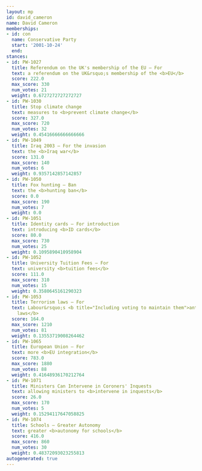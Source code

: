 ```yaml
---
layout: mp
id: david_cameron
name: David Cameron
memberships:
- id: con
  name: Conservative Party
  start: '2001-10-24'
  end: 
stances:
- id: PW-1027
  title: Referendum on the UK's membership of the EU — For
  text: a referendum on the UK&rsquo;s membership of the <b>EU</b>
  score: 222.0
  max_score: 330
  num_votes: 21
  weight: 0.6727272727272727
- id: PW-1030
  title: Stop climate change
  text: measures to <b>prevent climate change</b>
  score: 327.0
  max_score: 720
  num_votes: 32
  weight: 0.45416666666666666
- id: PW-1049
  title: Iraq 2003 — For the invasion
  text: the <b>Iraq war</b>
  score: 131.0
  max_score: 140
  num_votes: 6
  weight: 0.9357142857142857
- id: PW-1050
  title: Fox hunting — Ban
  text: the <b>hunting ban</b>
  score: 0.0
  max_score: 190
  num_votes: 7
  weight: 0.0
- id: PW-1051
  title: Identity cards — For introduction
  text: introducing <b>ID cards</b>
  score: 80.0
  max_score: 730
  num_votes: 25
  weight: 0.1095890410958904
- id: PW-1052
  title: University Tuition Fees — For
  text: university <b>tuition fees</b>
  score: 111.0
  max_score: 310
  num_votes: 15
  weight: 0.3580645161290323
- id: PW-1053
  title: Terrorism laws — For
  text: Labour&rsquo;s <b title="Including voting to maintain them">anti-terrorism
    laws</b>
  score: 164.0
  max_score: 1210
  num_votes: 81
  weight: 0.13553719008264462
- id: PW-1065
  title: European Union — For
  text: more <b>EU integration</b>
  score: 783.0
  max_score: 1880
  num_votes: 88
  weight: 0.41648936170212764
- id: PW-1071
  title: Ministers Can Intervene in Coroners' Inquests
  text: allowing ministers to <b>intervene in inquests</b>
  score: 26.0
  max_score: 170
  num_votes: 5
  weight: 0.15294117647058825
- id: PW-1074
  title: Schools — Greater Autonomy
  text: greater <b>autonomy for schools</b>
  score: 416.0
  max_score: 860
  num_votes: 30
  weight: 0.48372093023255813
autogenerated: true
---
```

